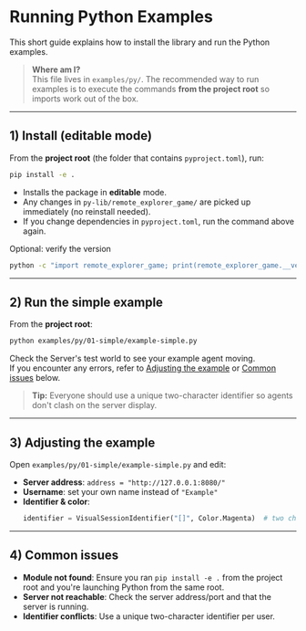 # Running Python Examples

This short guide explains how to install the library and run the Python examples.

> **Where am I?**  
> This file lives in `examples/py/`. The recommended way to run examples is to execute the commands **from the project root** so imports work out of the box.

---

## 1) Install (editable mode)

From the **project root** (the folder that contains `pyproject.toml`), run:

```bash
pip install -e .
```

- Installs the package in **editable** mode.
- Any changes in `py-lib/remote_explorer_game/` are picked up immediately (no reinstall needed).
- If you change dependencies in `pyproject.toml`, run the command above again.

Optional: verify the version

```bash
python -c "import remote_explorer_game; print(remote_explorer_game.__version__)"
```

---

## 2) Run the simple example

From the **project root**:

```bash
python examples/py/01-simple/example-simple.py
```

Check the Server's test world to see your example agent moving.  
If you encounter any errors, refer to [Adjusting the example](#3-adjusting-the-example) or [Common issues](#4-common-issues) below.

> **Tip:** Everyone should use a unique two-character identifier so agents don't clash on the server display.

---

## 3) Adjusting the example

Open `examples/py/01-simple/example-simple.py` and edit:

- **Server address**: `address = "http://127.0.0.1:8080/"`
- **Username**: set your own name instead of `"Example"`
- **Identifier & color**:
  ```python
  identifier = VisualSessionIdentifier("[]", Color.Magenta)  # two characters max
  ```

---

## 4) Common issues

- **Module not found**: Ensure you ran `pip install -e .` from the project root and you're launching Python from the same root.
- **Server not reachable**: Check the server address/port and that the server is running.
- **Identifier conflicts**: Use a unique two-character identifier per user.
